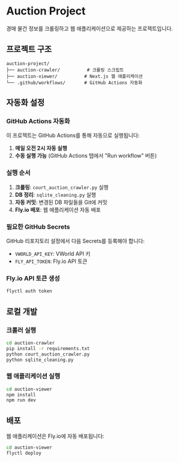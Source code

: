 # Auction Project

경매 물건 정보를 크롤링하고 웹 애플리케이션으로 제공하는 프로젝트입니다.

## 프로젝트 구조

```
auction-project/
├── auction-crawler/          # 크롤링 스크립트
├── auction-viewer/          # Next.js 웹 애플리케이션
└── .github/workflows/       # GitHub Actions 자동화
```

## 자동화 설정

### GitHub Actions 자동화

이 프로젝트는 GitHub Actions를 통해 자동으로 실행됩니다:

1. **매일 오전 2시 자동 실행**
2. **수동 실행 가능** (GitHub Actions 탭에서 "Run workflow" 버튼)

### 실행 순서

1. **크롤링**: `court_auction_crawler.py` 실행
2. **DB 정리**: `sqlite_cleaning.py` 실행
3. **자동 커밋**: 변경된 DB 파일들을 Git에 커밋
4. **Fly.io 배포**: 웹 애플리케이션 자동 배포

### 필요한 GitHub Secrets

GitHub 리포지토리 설정에서 다음 Secrets를 등록해야 합니다:

- `VWORLD_API_KEY`: VWorld API 키
- `FLY_API_TOKEN`: Fly.io API 토큰

### Fly.io API 토큰 생성

```bash
flyctl auth token
```

## 로컬 개발

### 크롤러 실행

```bash
cd auction-crawler
pip install -r requirements.txt
python court_auction_crawler.py
python sqlite_cleaning.py
```

### 웹 애플리케이션 실행

```bash
cd auction-viewer
npm install
npm run dev
```

## 배포

웹 애플리케이션은 Fly.io에 자동 배포됩니다:

```bash
cd auction-viewer
flyctl deploy
```

